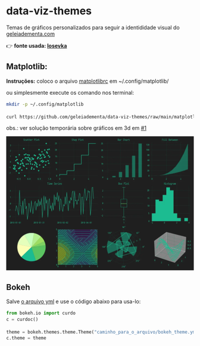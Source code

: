 # data-viz-themes

Temas de gráficos personalizados para seguir a identididade visual do [geleiadementa.com](https://geleiadementa.com)

👉 **fonte usada: [Iosevka](https://typeof.net/Iosevka/)**

## Matplotlib: 

**Instruções:** coloco o arquivo [matplotlibrc](https://github.com/geleiadementa/data-viz-themes/blob/main/matplotlib/matplotlibrc) em ~/.config/matplotlib/

ou simplesmente execute os comando nos terminal:

```bash
mkdir -p ~/.config/matplotlib

curl https://github.com/geleiadementa/data-viz-themes/raw/main/matplotlib/matplotlibrc > ~/.config/matplotlib/matplotlibrc
```

obs.: ver solução temporária sobre gráficos em 3d em [#1](https://github.com/geleiadementa/data-viz-themes/issues/1)

![](images/matplotlib.webp)

## Bokeh

Salve [o arquivo yml](https://github.com/geleiadementa/data-viz-themes/blob/main/bokeh/theme.yml) e use o código abaixo para usa-lo:

```python
from bokeh.io import curdo
c = curdoc()

theme = bokeh.themes.theme.Theme("caminho_para_o_arquivo/bokeh_theme.yml")
c.theme = theme
```
